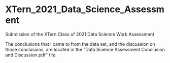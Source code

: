 # XTern_2021_Data_Science_Assessment
Submission of the XTern Class of 2021 Data Science Work Assessment

The conclusions that I came to from the data set, and the discussion on those conclusions, are located in the "Data Science Assessment Conclusion and Discussion.pdf" file.

